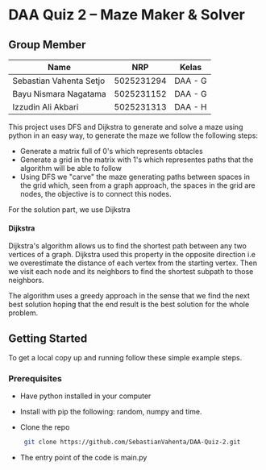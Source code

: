 
# DAA Quiz 2 – Maze Maker & Solver
## Group Member
| Name           | NRP        | Kelas     |
| ---            | ---        | ----------|
| Sebastian Vahenta Setjo | 5025231294 | DAA - G |
| Bayu Nismara Nagatama | 5025231152 | DAA - G |
| Izzudin Ali Akbari | 5025231313 | DAA - H |

This project uses DFS and Dijkstra to generate and solve a maze using python in an easy way, to generate the maze we follow the following steps:

- Generate a matrix full of 0's which represents obtacles
- Generate a grid in the matrix with 1's which representes paths that the algorithm will be able to follow
- Using DFS we "carve" the maze generating paths between spaces in the grid which, seen from a graph approach, the spaces in the grid are nodes, the objective is to connect this nodes.

For the solution part, we use Dijkstra

#### Dijkstra

Dijkstra's algorithm allows us to find the shortest path between any two vertices of a graph. Dijkstra used this property in the opposite direction i.e we overestimate the distance of each vertex from the starting vertex. Then we visit each node and its neighbors to find the shortest subpath to those neighbors.

The algorithm uses a greedy approach in the sense that we find the next best solution hoping that the end result is the best solution for the whole problem. 

<!-- GETTING STARTED -->
## Getting Started

To get a local copy up and running follow these simple example steps.

### Prerequisites

- Have python installed in your computer

- Install with pip the following: random, numpy and time.

- Clone the repo
   ```sh
    git clone https://github.com/SebastianVahenta/DAA-Quiz-2.git
   ```
- The entry point of the code is main.py
